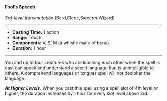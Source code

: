 #### Fool's Speech
*3rd-level transmutation* (Bard,Cleric,Sorcerer,Wizard)
___
- **Casting Time:** 1 action
- **Range:** Touch
- **Components:** V, S, M (a whistle made of bone)
- **Duration:** 1 hour
---
You and up to four creatures who are touching each
other when the spell is cast can speak and
understand a secret language that is unintelligible
to others. A comprehend languages or tongues spell
will not decipher the language.

***At Higher Levels.*** When you cast this spell using
a spell slot of 4th level or higher, the duration
increases by 1 hour for every slot level above 3rd.

